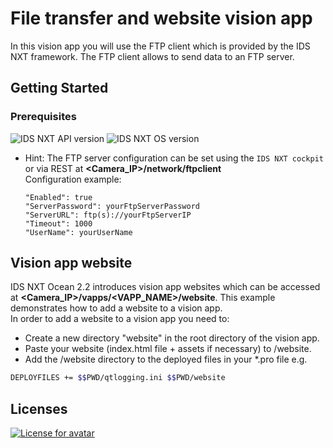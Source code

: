 # File transfer and website vision app

In this vision app you will use the FTP client which is provided by the IDS NXT framework. The FTP client allows to send data to an FTP server.  

## Getting Started
### Prerequisites
![IDS NXT API version](https://img.shields.io/badge/NXT_API-v2.3.0-008A96.svg)  ![IDS NXT OS version](https://img.shields.io/badge/NXT_OS-v1.3.x-008A96.svg)  

* Hint: The FTP server configuration can be set using the `IDS NXT cockpit` or via REST at **<Camera_IP>/network/ftpclient**  
    Configuration example:  
    ```
    "Enabled": true  
    "ServerPassword": yourFtpServerPassword  
    "ServerURL": ftp(s)://yourFtpServerIP  
    "Timeout": 1000  
    "UserName": yourUserName
    ```

## Vision app website
IDS NXT Ocean 2.2 introduces vision app websites which can be accessed at **<Camera_IP>/vapps/<VAPP_NAME>/website**.
This example demonstrates how to add a website to a vision app.  
In order to add a website to a vision app you need to:
* Create a new directory "website" in the root directory of the vision app.
* Paste your website (index.html file + assets if necessary) to /website.
* Add the /website directory to the deployed files in your *.pro file e.g.
``` bash
DEPLOYFILES += $$PWD/qtlogging.ini $$PWD/website
```
## Licenses
[![License for avatar](https://img.shields.io/badge/License_for_avatar-Flaticon-lightgrey.svg)](https://www.flaticon.com/free-icons/website)

